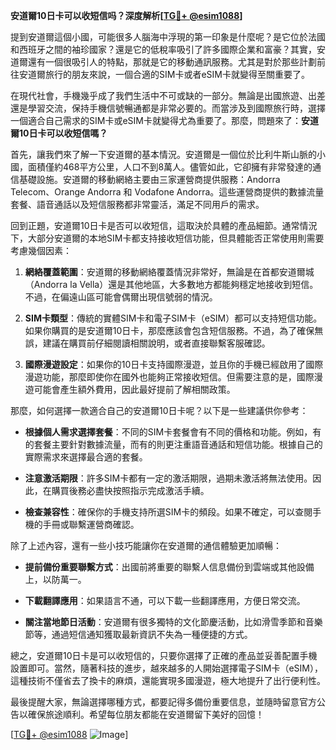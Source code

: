 **安道爾10日卡可以收短信吗？深度解析[[TG💪+ @esim1088](https://t.me/s/esim1088)]**

提到安道爾這個小國，可能很多人腦海中浮現的第一印象是什麼呢？是它位於法國和西班牙之間的袖珍國家？還是它的低稅率吸引了許多國際企業和富豪？其實，安道爾還有一個很吸引人的特點，那就是它的移動通訊服務。尤其是對於那些計劃前往安道爾旅行的朋友來說，一個合適的SIM卡或者eSIM卡就變得至關重要了。

在現代社會，手機幾乎成了我們生活中不可或缺的一部分。無論是出國旅遊、出差還是學習交流，保持手機信號暢通都是非常必要的。而當涉及到國際旅行時，選擇一個適合自己需求的SIM卡或eSIM卡就變得尤為重要了。那麼，問題來了：**安道爾10日卡可以收短信嗎？**

首先，讓我們來了解一下安道爾的基本情況。安道爾是一個位於比利牛斯山脈的小國，面積僅約468平方公里，人口不到8萬人。儘管如此，它卻擁有非常發達的通信基礎設施。安道爾的移動網絡主要由三家運營商提供服務：Andorra Telecom、Orange Andorra 和 Vodafone Andorra。這些運營商提供的數據流量套餐、語音通話以及短信服務都非常靈活，滿足不同用戶的需求。

回到正題，安道爾10日卡是否可以收短信，這取決於具體的產品細節。通常情況下，大部分安道爾的本地SIM卡都支持接收短信功能，但具體能否正常使用則需要考慮幾個因素：

1. **網絡覆蓋範圍**：安道爾的移動網絡覆蓋情況非常好，無論是在首都安道爾城（Andorra la Vella）還是其他地區，大多數地方都能夠穩定地接收到短信。不過，在偏遠山區可能會偶爾出現信號弱的情況。

2. **SIM卡類型**：傳統的實體SIM卡和電子SIM卡（eSIM）都可以支持短信功能。如果你購買的是安道爾10日卡，那麼應該會包含短信服務。不過，為了確保無誤，建議在購買前仔細閱讀相關說明，或者直接聯繫客服確認。

3. **國際漫遊設定**：如果你的10日卡支持國際漫遊，並且你的手機已經啟用了國際漫遊功能，那麼即使你在國外也能夠正常接收短信。但需要注意的是，國際漫遊可能會產生額外費用，因此最好提前了解相關政策。

那麼，如何選擇一款適合自己的安道爾10日卡呢？以下是一些建議供你參考：

- **根據個人需求選擇套餐**：不同的SIM卡套餐會有不同的價格和功能。例如，有的套餐主要針對數據流量，而有的則更注重語音通話和短信功能。根據自己的實際需求來選擇最合適的套餐。

- **注意激活期限**：許多SIM卡都有一定的激活期限，過期未激活將無法使用。因此，在購買後務必盡快按照指示完成激活手續。

- **檢查兼容性**：確保你的手機支持所選SIM卡的頻段。如果不確定，可以查閱手機的手冊或聯繫運營商確認。

除了上述內容，還有一些小技巧能讓你在安道爾的通信體驗更加順暢：

- **提前備份重要聯繫方式**：出國前將重要的聯繫人信息備份到雲端或其他設備上，以防萬一。

- **下載翻譯應用**：如果語言不通，可以下載一些翻譯應用，方便日常交流。

- **關注當地節日活動**：安道爾有很多獨特的文化節慶活動，比如滑雪季節和音樂節等，通過短信通知獲取最新資訊不失為一種便捷的方式。

總之，安道爾10日卡是可以收短信的，只要你選擇了正確的產品並妥善配置手機設置即可。當然，隨著科技的進步，越來越多的人開始選擇電子SIM卡（eSIM），這種技術不僅省去了換卡的麻煩，還能實現多國漫遊，極大地提升了出行便利性。

最後提醒大家，無論選擇哪種方式，都要記得多備份重要信息，並隨時留意官方公告以確保旅途順利。希望每位朋友都能在安道爾留下美好的回憶！

[[TG💪+ @esim1088](https://t.me/s/esim1088) ![Image](https://i.postimg.cc/4NQfJmqS/Snipaste-2025-05-13-00-14-12.png)]